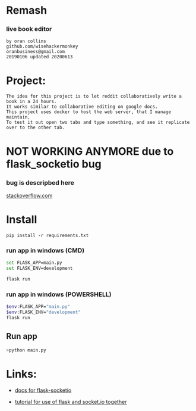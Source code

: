 # Remash
### live book editor
```
by oran collins
github.com/wisehackermonkey
oranbusiness@gmail.com
20190106 updated 20200613
```

# Project:
```
The idea for this project is to let reddit collaboratively write a book in a 24 hours. 
It works similar to collaborative editing on google docs.
This project uses docker to host the web server, that I manage maintain, 
To test it out open two tabs and type something, and see it replicate over to the other tab.
```



# NOT WORKING ANYMORE due to flask_socketio bug
### bug is descripbed here 
[stackoverflow.com](https://stackoverflow.com/questions/53522052/flask-app-valueerror-signal-only-works-in-main-thread)


# Install   
```
pip install -r requirements.txt
```

### run app in windows (CMD)
```bash
set FLASK_APP=main.py
set FLASK_ENV=development

flask run
```

### run app in windows (POWERSHELL)
```bash
$env:FLASK_APP="main.py"
$env:FLASK_ENV="development"
flask run
```
## Run app
```bash
>python main.py
```

# Links:
- [docs for flask-socketio](https://flask-socketio.readthedocs.io/en/latest/)

- [tutorial for use of flask and socket.io together](https://codeburst.io/building-your-first-chat-application-using-flask-in-7-minutes-f98de4adfa5d)
